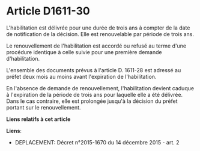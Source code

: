 # Article D1611-30

L'habilitation est délivrée pour une durée de trois ans à compter de la date de notification de la décision. Elle est
renouvelable par période de trois ans.

Le renouvellement de l'habilitation est accordé ou refusé au terme d'une procédure identique à celle suivie pour une première
demande d'habilitation.

L'ensemble des documents prévus à l'article D. 1611-28 est adressé au préfet deux mois au moins avant l'expiration de
l'habilitation.

En l'absence de demande de renouvellement, l'habilitation devient caduque à l'expiration de la période de trois ans pour
laquelle elle a été délivrée. Dans le cas contraire, elle est prolongée jusqu'à la décision du préfet portant sur le
renouvellement.

**Liens relatifs à cet article**

**Liens**:

  - DEPLACEMENT: Décret n°2015-1670 du 14 décembre 2015 - art. 2
